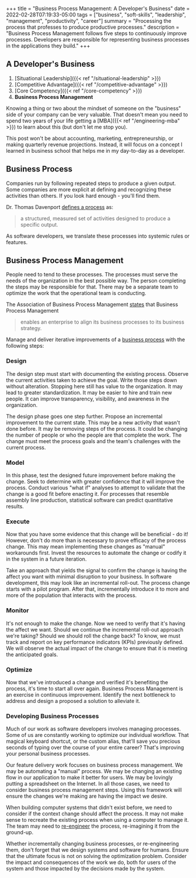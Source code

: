 +++
title = "Business Process Management: A Developer's Business"
date = 2022-02-28T07:19:33-05:00
tags = ["business", "soft-skills", "leadership", "management", "productivity", "career"]
summary = "Processing the process that professes to produce productive processes."
description = "Business Process Management follows five steps to continuously improve processes. Developers are responsible for representing business processes in the applications they build."
+++

## A Developer's Business

1. [Situational Leadership]({{< ref "/situational-leadership" >}})
2. [Competitive Advantage]({{< ref "/competitive-advantage" >}})
3. [Core Competency]({{< ref "/core-competency" >}})
3. __Business Process Management__

Knowing a thing or two about the mindset of someone on the "business" side of your company can be very valuable. That doesn't mean you need to spend two years of your life getting a [MBA]({{< ref "/engineering-mba" >}}) to learn about this (but don't let me stop you).

This post won't be about accounting, marketing, entrepreneurship, or making quarterly revenue projections. Instead, it will focus on a concept I learned in business school that helps me in my day-to-day as a developer.

## Business Process

Companies run by following repeated steps to produce a given output. Some companies are more explicit at defining and recognizing these activities than others. If you look hard enough - you'll find them.

Dr. Thomas Davenport [defines a process](https://books.google.com/books?id=kLlIOMGaKnsC&lpg=PP1&pg=PA5#v=onepage&q&f=false) as:

> a structured, measured set of activities designed to produce a specific output.

As software developers, we translate these processes into systemic rules or features.

## Business Process Management

People need to tend to these processes. The processes must serve the needs of the organization in the best possible way. The person completing the steps may be responsible for that. There may be a separate team to optimize the work that the operational team is conducting.

The Association of Business Process Management [states](https://www.abpmp.org/page/BPM_Profession) that Business Process Management

> enables an enterprise to align its business processes to its business strategy.

Manage and deliver iterative improvements of a [business process](https://www.bpminstitute.org/resources/articles/what-bpm-anyway-business-process-management-explained) with the following steps:

### Design

The design step must start with documenting the existing process. Observe the current activities taken to achieve the goal. Write those steps down without alteration. Stopping here still has value to the organization. It may lead to greater standardization. It may be easier to hire and train new people. It can improve transparency, visibility, and awareness in the organization.

The design phase goes one step further. Propose an incremental improvement to the current state. This may be a new activity that wasn't done before. It may be removing steps of the process. It could be changing the number of people or who the people are that complete the work. The change must meet the process goals and the team's challenges with the current process.

### Model

In this phase, test the designed future improvement before making the change. Seek to determine with greater confidence that it will improve the process. Conduct various "what if" analyses to attempt to validate that the change is a good fit before enacting it. For processes that resemble assembly line production, statistical software can predict quantitative results.

### Execute

Now that you have some evidence that this change will be beneficial - do it! However, don't do more than is necessary to prove efficacy of the process change. This may mean implementing these changes as "manual" workarounds first. Invest the resources to automate the change or codify it in the system in a future iteration.

Take an approach that yields the signal to confirm the change is having the affect you want with minimal disruption to your business. In software development, this may look like an incremental roll-out. The process change starts with a pilot program. After that, incrementally introduce it to more and more of the population that interacts with the process.

### Monitor

It's not enough to make the change. Now we need to verify that it's having the affect we want. Should we continue the incremental roll-out approach we're taking? Should we should roll the change back? To know, we must track and report on key performance indicators (KPIs) previously defined. We will observe the actual impact of the change to ensure that it is meeting the anticipated goals.

### Optimize

Now that we've introduced a change and verified it's benefiting the process, it's time to start all over again. Business Process Management is an exercise in continuous improvement. Identify the next bottleneck to address and design a proposed a solution to alleviate it.

### Developing Business Processes

Much of our work as software developers involves managing processes. Some of us are constantly working to optimize our individual workflow. That magical keyboard shortcut, or the custom alias, that'll save you precious seconds of typing over the course of your entire career? That's improving your personal business processes.

Our feature delivery work focuses on business process management. We may be automating a "manual" process. We may be changing an existing flow in our application to make it better for users. We may be lovingly putting a spreadsheet on the Internet. In all those cases, we need to consider business process management steps. Using this framework will ensure the changes we're making are having the impact we desire.

When building computer systems that didn't exist before, we need to consider if the context change should affect the process. It may not make sense to recreate the existing process when using a computer to manage it. The team may need to [re-engineer](https://hbr.org/1990/07/reengineering-work-dont-automate-obliterate) the process, re-imagining it from the ground-up.

Whether incrementally changing business processes, or re-engineering them, don't forget that we design systems and software for humans. Ensure that the ultimate focus is not on solving the optimization problem. Consider the impact and consequences of the work we do, both for users of the system and those impacted by the decisions made by the system.
